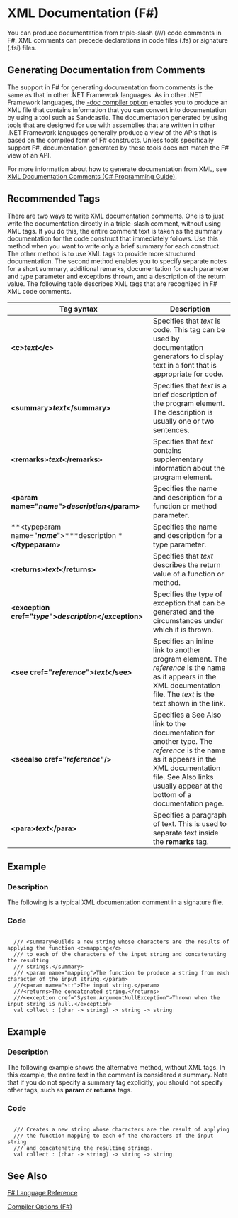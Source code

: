 # XML Documentation (F#)

You can produce documentation from triple-slash (///) code comments in F#. XML comments can precede declarations in code files (.fs) or signature (.fsi) files.


## Generating Documentation from Comments
The support in F# for generating documentation from comments is the same as that in other .NET Framework languages. As in other .NET Framework languages, the [-doc compiler option](http://msdn.microsoft.com/en-us/library/434394ae-0d4a-459c-a684-bffede519a04) enables you to produce an XML file that contains information that you can convert into documentation by using a tool such as Sandcastle. The documentation generated by using tools that are designed for use with assemblies that are written in other .NET Framework languages generally produce a view of the APIs that is based on the compiled form of F# constructs. Unless tools specifically support F#, documentation generated by these tools does not match the F# view of an API.

For more information about how to generate documentation from XML, see [XML Documentation Comments &#40;C&#35; Programming Guide&#41;](XML+Documentation+Comments+%28C%23+Programming+Guide%29.md).


## Recommended Tags
There are two ways to write XML documentation comments. One is to just write the documentation directly in a triple-slash comment, without using XML tags. If you do this, the entire comment text is taken as the summary documentation for the code construct that immediately follows. Use this method when you want to write only a brief summary for each construct. The other method is to use XML tags to provide more structured documentation. The second method enables you to specify separate notes for a short summary, additional remarks, documentation for each parameter and type parameter and exceptions thrown, and a description of the return value. The following table describes XML tags that are recognized in F# XML code comments.



|Tag syntax|Description|
|----------|-----------|
|**&lt;c&gt;***text***&lt;/c&gt;**|Specifies that *text* is code. This tag can be used by documentation generators to display text in a font that is appropriate for code.|
|**&lt;summary&gt;***text***&lt;/summary&gt;**|Specifies that *text* is a brief description of the program element. The description is usually one or two sentences.|
|**&lt;remarks&gt;***text***&lt;/remarks&gt;**|Specifies that *text* contains supplementary information about the program element.|
|**&lt;param name="***name***"&gt;***description***&lt;/param&gt;**|Specifies the name and description for a function or method parameter.|
|**&lt;typeparam name="***name***"&gt;***description ***&lt;/typeparam&gt;**|Specifies the name and description for a type parameter.|
|**&lt;returns&gt;***text***&lt;/returns&gt;**|Specifies that *text* describes the return value of a function or method.|
|**&lt;exception cref="***type***"&gt;***description***&lt;/exception&gt;**|Specifies the type of exception that can be generated and the circumstances under which it is thrown.|
|**&lt;see cref="***reference***"&gt;***text***&lt;/see&gt;**|Specifies an inline link to another program element. The *reference* is the name as it appears in the XML documentation file. The *text* is the text shown in the link.|
|**&lt;seealso cref="***reference***"/&gt;**|Specifies a See Also link to the documentation for another type. The *reference* is the name as it appears in the XML documentation file. See Also links usually appear at the bottom of a documentation page.|
|**&lt;para&gt;***text***&lt;/para&gt;**|Specifies a paragraph of text. This is used to separate text inside the **remarks** tag.|

## Example

### Description
The following is a typical XML documentation comment in a signature file.


### Code
```

  /// <summary>Builds a new string whose characters are the results of applying the function <c>mapping</c>
  /// to each of the characters of the input string and concatenating the resulting
  /// strings.</summary>
  /// <param name="mapping">The function to produce a string from each character of the input string.</param>
  ///<param name="str">The input string.</param>
  ///<returns>The concatenated string.</returns>
  ///<exception cref="System.ArgumentNullException">Thrown when the input string is null.</exception>
  val collect : (char -> string) -> string -> string
```

    
## Example

### Description
The following example shows the alternative method, without XML tags. In this example, the entire text in the comment is considered a summary. Note that if you do not specify a summary tag explicitly, you should not specify other tags, such as **param** or **returns** tags.


### Code
```

  /// Creates a new string whose characters are the result of applying 
  /// the function mapping to each of the characters of the input string
  /// and concatenating the resulting strings.
  val collect : (char -> string) -> string -> string
```

    
## See Also
[F&#35; Language Reference](F%23+Language+Reference.md)

[Compiler Options &#40;F&#35;&#41;](Compiler+Options+%28F%23%29.md)

